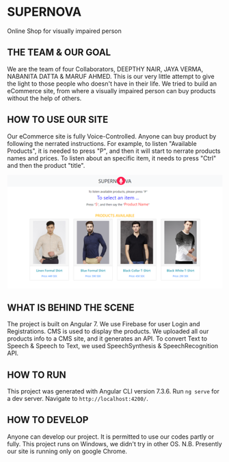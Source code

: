 # SUPERNOVA
Online Shop for visually impaired person


## THE TEAM & OUR GOAL 
We are the team of four Collaborators, DEEPTHY NAIR, JAYA VERMA, NABANITA DATTA & MARUF AHMED.
This is our very little attempt to give the light to those people who doesn't have in their life. 
We tried to build an eCommerce site, from where a visually impaired person can buy products without 
the help of others.

## HOW TO USE OUR SITE
Our eCommerce site is fully Voice-Controlled. 
Anyone can buy product by following the nerrated instructions.
For example, to listen "Available Products", it is needed to press "P", and then
it will start to nerrate products names and prices. 
To listen about an specific item, it needs to press "Ctrl" and then the product "title".

![](/screenshot/screen.png)

## WHAT IS BEHIND THE SCENE
The project is built on Angular 7.
We use Firebase for user Login and Registrations.
CMS is used to display the products. We uploaded all our products info to a CMS site, and
it generates an API.
To convert Text to Speech & Speech to Text, we used SpeechSynthesis & SpeechRecognition API.

## HOW TO RUN
This project was generated with Angular CLI version 7.3.6.
Run `ng serve` for a dev server. Navigate to `http://localhost:4200/`. 

## HOW TO DEVELOP
Anyone can develop our project. 
It is permitted to use our codes partly or fully.
This project runs on Windows, we didn't try in other OS. 
N.B. Presently our site is running only on google Chrome. 
